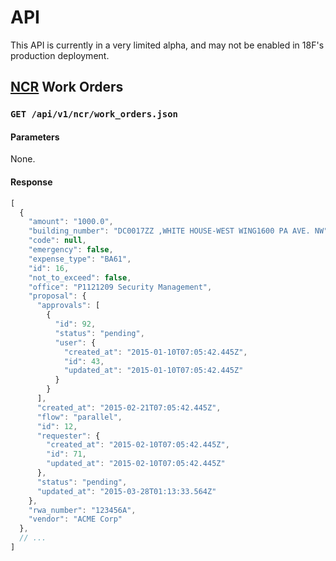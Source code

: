 # API

This API is currently in a very limited alpha, and may not be enabled in 18F's production deployment.

## [NCR](../README.md#national-capitol-region-ncr-service-centers) Work Orders

### `GET /api/v1/ncr/work_orders.json`

#### Parameters

None.

#### Response

```javascript
[
  {
    "amount": "1000.0",
    "building_number": "DC0017ZZ ,WHITE HOUSE-WEST WING1600 PA AVE. NW",
    "code": null,
    "emergency": false,
    "expense_type": "BA61",
    "id": 16,
    "not_to_exceed": false,
    "office": "P1121209 Security Management",
    "proposal": {
      "approvals": [
        {
          "id": 92,
          "status": "pending",
          "user": {
            "created_at": "2015-01-10T07:05:42.445Z",
            "id": 43,
            "updated_at": "2015-01-10T07:05:42.445Z"
          }
        }
      ],
      "created_at": "2015-02-21T07:05:42.445Z",
      "flow": "parallel",
      "id": 12,
      "requester": {
        "created_at": "2015-02-10T07:05:42.445Z",
        "id": 71,
        "updated_at": "2015-02-10T07:05:42.445Z"
      },
      "status": "pending",
      "updated_at": "2015-03-28T01:13:33.564Z"
    },
    "rwa_number": "123456A",
    "vendor": "ACME Corp"
  },
  // ...
]
```
